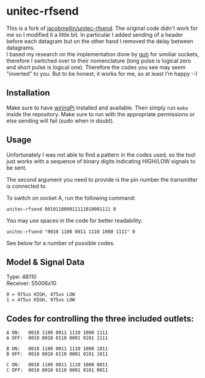 # unitec-rfsend

This is a fork of [jacobmellin/unitec-rfsend](https://github.com/jacobmellin/unitec-rfsend). The original code didn't work for me so I modified it a little bit. In particular I added sending of a header before each datagram but on the other hand I removed the delay between datagrams.  
I based my research on the implementation done by [guh](https://github.com/guh/guh) for similiar sockets, therefore I switched over to their nomenclature (long pulse is logical zero and short pulse is logical one). Therefore the codes you see may seem "inverted" to you. But to be honest, it works for me, so at least I'm happy :-)

## Installation

Make sure to have [wiringPi](https://wiringpi.com) installed and available. Then simply run `make` inside the repository. Make sure to run with the appropriate permissions or else sending will fail (sudo when in doubt).

## Usage

Unfortunately I was not able to find a pattern in the codes used, so the tool just works with a sequence of binary digits indicating HIGH/LOW signals to be sent. 

The second argument you need to provide is the pin number the transmitter is connected to.  

To switch on socket A, run the following command:

```
unitec-rfsend 001011000011111010001111 0
```

You may use spaces in the code for better readability:

```
unitec-rfsend "0010 1100 0011 1110 1000 1111" 0
```

See below for a number of possible codes.


## Model & Signal Data

Type: 48110  
Receiver: 55006x10

```
0 = 975us HIGH, 475us LOW  
1 = 475us HIGH, 975us LOW
```

## Codes for controlling the three included outlets:

```
A ON:	0010 1100 0011 1110 1000 1111
A OFF:	0010 0010 0110 0001 0101 1111

B ON:	0010 1100 0011 1110 1000 1011
B OFF:	0010 0010 0110 0001 0101 1011

C ON:	0010 1100 0011 1110 1000 0011
C OFF:	0010 0010 0110 0001 0101 0011
```
